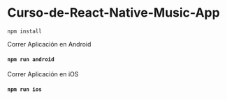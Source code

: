 # Curso-de-React-Native-Music-App

`npm install`

Correr Aplicación en Android

#### `npm run android`
 
Correr Aplicación en iOS
#### `npm run ios`
